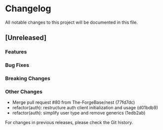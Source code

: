 # Changelog

All notable changes to this project will be documented in this file.

## [Unreleased]

### Features

### Bug Fixes

### Breaking Changes

### Other Changes
* Merge pull request #80 from The-ForgeBase/nest (77fd7dc)
* refactor(auth): restructure auth client initialization and usage (d01bdb9)
* refactor(auth): simplify user type and remove generics (1edb2ab)

For changes in previous releases, please check the Git history.
